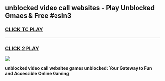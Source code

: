 
## unblocked video call websites - Play Unblocked Gmaes & Free #esln3
<h3>
<a href="https://news.freeplayer.one?title=unblocked_video_call_websites&ref=24F">CLICK TO PLAY</a></h3>
<hr>

<h3>
<a href="https://news.freeplayer.one?title=unblocked_video_call_websites&ref=24F">CLICK 2 PLAY</a>
  
</h3>

<a href="https://news.freeplayer.one?title=unblocked_video_call_websites&ref=24F/"><img src="https://clearcache.store/games.png"></a>


**unblocked video call websites games unblocked: Your Gateway to Fun and Accessible Online Gaming**
